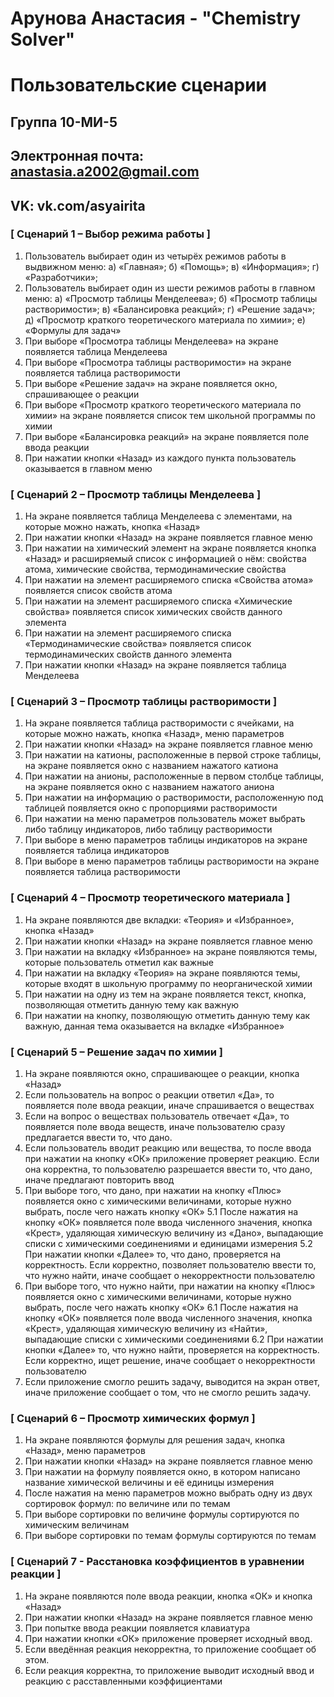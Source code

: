 # Арунова Анастасия - "Chemistry Solver"
# Пользовательские сценарии

## Группа 10-МИ-5
## Электронная почта: anastasia.a2002@gmail.com
## VK: vk.com/asyairita

### [ Сценарий 1 – Выбор режима работы ]

1.	Пользователь выбирает один из четырёх режимов работы в выдвижном меню:  а) «Главная»; б) «Помощь»; в)  «Информация»; г) «Разработчики»;
2.	Пользователь выбирает один из шести режимов работы в главном меню:  а) «Просмотр таблицы Менделеева»; б) «Просмотр таблицы растворимости»; в) «Балансировка реакций»; г) «Решение задач»; д) «Просмотр краткого теоретического материала по химии»; е) «Формулы для задач»
3.	При выборе  «Просмотра таблицы Менделеева» на экране появляется таблица Менделеева
4.	При выборе  «Просмотра таблицы растворимости» на экране появляется таблица растворимости
5.	При выборе  «Решение задач» на экране появляется окно, спрашивающее о реакции
6.	При выборе  «Просмотр краткого теоретического материала по химии» на экране появляется список тем школьной программы по химии
7.	При выборе  «Балансировка реакций» на экране появляется поле ввода реакции
8.	При нажатии кнопки «Назад» из каждого пункта пользователь оказывается в главном меню

### [ Сценарий 2 – Просмотр таблицы Менделеева ]

1.	На экране появляется таблица Менделеева с элементами, на которые можно нажать, кнопка «Назад»
2.	При нажатии кнопки «Назад» на экране появляется главное меню
3.	При нажатии на химический элемент на экране появляется кнопка «Назад» и расширяемый список с информацией  о нём:  свойства атома, химические свойства, термодинамические свойства
4.	При нажатии на элемент расширяемого списка «Свойства атома» появляется список свойств атома
5.	При нажатии на элемент расширяемого списка «Химические свойства» появляется список химических свойств данного элемента
6.	При нажатии на элемент расширяемого списка «Термодинамические  свойства» появляется список термодинамических свойств данного элемента
7.	При нажатии кнопки «Назад» на экране появляется таблица Менделеева

### [ Сценарий 3 – Просмотр таблицы растворимости ]

1.	На экране появляется таблица растворимости с ячейками, на которые можно нажать, кнопка «Назад», меню параметров
2.	При нажатии кнопки «Назад» на экране появляется главное меню
3.	При нажатии на катионы, расположенные в первой строке таблицы, на экране появляется окно с названием нажатого катиона
4.	При нажатии на анионы, расположенные в первом  столбце таблицы, на экране появляется окно с названием нажатого аниона
5.	При нажатии на информацию о растворимости, расположенную под таблицей появляется окно с пропорциями растворимости
6.	При нажатии на меню параметров пользователь может выбрать либо таблицу индикаторов, либо таблицу растворимости
7.	При выборе в меню параметров таблицы индикаторов на экране появляется таблица индикаторов
8.	При выборе в меню параметров таблицы растворимости на экране появляется таблица растворимости

### [ Сценарий 4 – Просмотр теоретического материала ]
1.	На экране появляются две вкладки: «Теория» и «Избранное», кнопка «Назад»
2.	При нажатии кнопки «Назад» на экране появляется главное меню
3.	При нажатии на вкладку «Избранное» на экране появляются темы, которые пользователь отметил как важные
4.	При нажатии на вкладку «Теория» на экране появляются темы, которые входят в школьную программу по неорганической химии
5.	При нажатии на одну из тем на экране появляется текст, кнопка, позволяющая отметить данную тему как важную
6.	При нажатии на кнопку, позволяющую отметить данную тему как важную, данная тема оказывается на вкладке «Избранное»

### [ Сценарий 5  – Решение задач по химии ]
1.	На экране появляются окно, спрашивающее о реакции, кнопка «Назад»
2.	Если пользователь на вопрос о реакции ответил «Да», то появляется поле ввода реакции, иначе спрашивается о веществах
3.	Если на вопрос о веществах пользователь отвечает «Да», то появляется поле ввода веществ, иначе пользователю сразу предлагается ввести то, что дано.
4.	Если пользователь вводит реакцию или вещества, то после ввода при нажатии на кнопку «ОК» приложение проверяет реакцию. Если она корректна, то пользователю разрешается ввести то, что дано, иначе предлагают повторить ввод
5.	При выборе того, что дано, при нажатии на кнопку «Плюс» появляется окно с химическими величинами, которые нужно выбрать, после чего нажать кнопку «ОК»
5.1	После нажатия на кнопку «ОК» появляется поле ввода численного значения, кнопка «Крест», удаляющая химическую величину из «Дано», выпадающие списки с химическими соединениями и единицами измерения
5.2	При нажатии кнопки «Далее» то, что дано, проверяется на корректность. Если корректно, позволяет пользователю ввести то, что нужно найти, иначе сообщает о некорректности пользователю
6.	При выборе того, что нужно найти, при нажатии на кнопку «Плюс» появляется окно с химическими величинами, которые нужно выбрать, после чего нажать кнопку «ОК»
6.1	После нажатия на кнопку «ОК» появляется поле ввода численного значения, кнопка «Крест», удаляющая химическую величину из «Найти», выпадающие списки с химическими соединениями
6.2	При нажатии кнопки «Далее» то, что нужно найти, проверяется на корректность. Если корректно, ищет решение, иначе сообщает о некорректности пользователю
7.	Если приложение смогло решить задачу, выводится на экран ответ, иначе приложение сообщает о том, что не смогло решить задачу.
 
### [ Сценарий 6 – Просмотр химических формул ]
1.	На экране появляются формулы для решения задач, кнопка «Назад», меню параметров
2.	При нажатии кнопки «Назад» на экране появляется главное меню
3.	При нажатии на формулу появляется окно, в котором написано название химической величины и её единицы измерения 
4.	После нажатия на меню параметров можно выбрать одну из двух сортировок формул: по величине или по темам
5.	При выборе сортировки по величине формулы сортируются по химическим величинам
6.	При выборе сортировки по темам формулы сортируются по темам

### [ Сценарий 7 - Расстановка коэффициентов в уравнении реакции ]
1.	На экране появляются поле ввода реакции, кнопка «ОК» и кнопка «Назад»
2.	При нажатии кнопки «Назад» на экране появляется главное меню
3.	При попытке ввода реакции появляется клавиатура
4.	При нажатии кнопки «ОК» приложение проверяет исходный ввод.
5.	Если введённая реакция некорректна, то приложение сообщает об этом.
6.	Если реакция корректна, то приложение выводит исходный ввод и реакцию с расставленными коэффициентами
